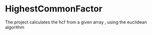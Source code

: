 # HighestCommonFactor
The project calculates the hcf from a given array , using the euclidean algorithm
